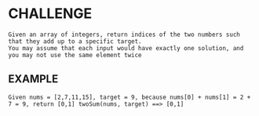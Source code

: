# CHALLENGE

    Given an array of integers, return indices of the two numbers such that they add up to a specific target.
    You may assume that each input would have exactly one solution, and you may not use the same element twice

## EXAMPLE

    Given nums = [2,7,11,15], target = 9, because nums[0] + nums[1] = 2 + 7 = 9, return [0,1] twoSum(nums, target) ==> [0,1]
